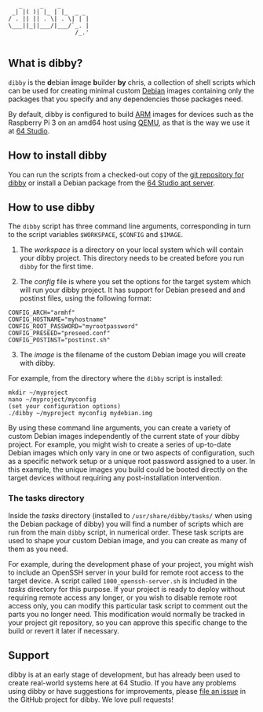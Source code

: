 ```            
   _     _    _  
 _| |( )| |_ | |_  _ _ 
/ . || || . \| . \| | |
\___||_||___/|___/`_. |
                   /_.'
         
```
## What is dibby?

`dibby` is the **d**ebian **i**mage **b**uilder **by** chris, a collection of shell scripts which can be used for creating minimal custom [Debian](https://www.debian.org/) images containing only the packages that you specify and any dependencies those packages need.

By default, dibby is configured to build [ARM](https://www.debian.org/ports/arm/) images for devices such as the Raspberry Pi 3 on an amd64 host using [QEMU](https://www.qemu.org/), as that is the way we use it at [64 Studio](https://64studio.com/).

## How to install dibby

You can run the scripts from a checked-out copy of the [git repository for dibby](https://github.com/64studio/dibby) or install a Debian package from the [64 Studio apt server](https://apt.64studio.net/).

## How to use dibby

The `dibby` script has three command line arguments, corresponding in turn to the script variables `$WORKSPACE`, `$CONFIG` and `$IMAGE`. 

1. The _workspace_ is a directory on your local system which will contain your dibby project. This directory needs to be created before you run `dibby` for the first time.

2. The _config_ file is where you set the options for the target system which will run your dibby project. It has support for Debian preseed and and postinst files, using the following format:

```
CONFIG_ARCH="armhf"
CONFIG_HOSTNAME="myhostname"
CONFIG_ROOT_PASSWORD="myrootpassword"
CONFIG_PRESEED="preseed.conf"
CONFIG_POSTINST="postinst.sh"
```

3. The _image_ is the filename of the custom Debian image you will create with dibby.

For example, from the directory where the `dibby` script is installed:

```
mkdir ~/myproject
nano ~/myproject/myconfig
(set your configuration options)
./dibby ~/myproject myconfig mydebian.img
```

By using these command line arguments, you can create a variety of custom Debian images independently of the current state of your dibby project. For example, you might wish to create a series of up-to-date Debian images which only vary in one or two aspects of configuration, such as a specific network setup or a unique root password assigned to a user. In this example, the unique images you build could be booted directly on the target devices without requiring any post-installation intervention.

### The tasks directory

Inside the _tasks_ directory (installed to `/usr/share/dibby/tasks/` when using the Debian package of dibby) you will find a number of scripts which are run from the main `dibby` script, in numerical order. These task scripts are used to shape your custom Debian image, and you can create as many of them as you need.

For example, during the development phase of your project, you might wish to include an OpenSSH server in your build for remote root access to the target device. A script called `1000_openssh-server.sh` is included in the _tasks_ directory for this purpose. If your project is ready to deploy without requiring remote access any longer, or you wish to disable remote root access only, you can modify this particular task script to comment out the parts you no longer need. This modification would normally be tracked in your project git repository, so you can approve this specific change to the build or revert it later if necessary.

## Support

dibby is at an early stage of development, but has already been used to create real-world systems here at 64 Studio. If you have any problems using dibby or have suggestions for improvements, please [file an issue](https://github.com/64studio/dibby/issues) in the GitHub project for dibby. We love pull requests!
